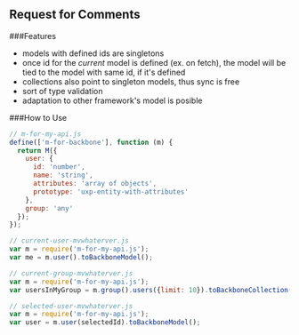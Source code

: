 Request for Comments
----

###Features

- models with defined ids are singletons
- once id for the *current* model is defined (ex. on fetch), the model will be tied to the model with same id, if it's defined
- collections also point to singleton models, thus sync is free
- sort of type validation
- adaptation to other framework's model is posible

###How to Use

```javascript 
// m-for-my-api.js
define(['m-for-backbone'], function (m) {
  return M({
    user: {
      id: 'number',
      name: 'string',
      attributes: 'array of objects',
      prototype: 'uxp-entity-with-attributes'
    },
    group: 'any'
  });
});

```
```javascript
// current-user-mvwhaterver.js
var m = require('m-for-my-api.js');
var me = m.user().toBackboneModel();
```
```javascript
// current-group-mvwhaterver.js
var m = require('m-for-my-api.js');
var usersInMyGroup = m.group().users({limit: 10}).toBackboneCollection();
```
```javascript
// selected-user-mvwhaterver.js
var m = require('m-for-my-api.js');
var user = m.user(selectedId).toBackboneModel();
```
